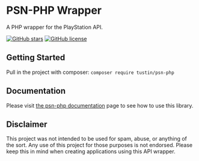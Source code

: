 # PSN-PHP Wrapper

A PHP wrapper for the PlayStation API.


[![GitHub stars](https://img.shields.io/github/stars/Tustin/psn-php.svg)](https://github.com/Tustin/psn-php/stargazers)
[![GitHub license](https://img.shields.io/github/license/Tustin/psn-php.svg)](https://github.com/Tustin/psn-php/blob/master/LICENSE)

## Getting Started

Pull in the project with composer:
`composer require tustin/psn-php`

## Documentation

Please visit [the psn-php documentation](https://tustin.dev/psn-php/) page to see how to use this library.

## Disclaimer

This project was not intended to be used for spam, abuse, or anything of the sort. Any use of this project for those purposes is not endorsed. Please keep this in mind when creating applications using this API wrapper.
